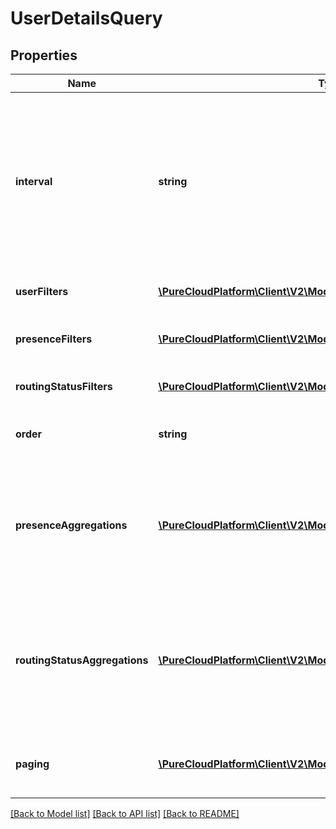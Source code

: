 # UserDetailsQuery

## Properties
Name | Type | Description | Notes
------------ | ------------- | ------------- | -------------
**interval** | **string** | Specifies the date and time range of data being queried. Conversations MUST have started within this time range to potentially be included within the result set. Intervals are represented as an ISO-8601 string. For example: YYYY-MM-DDThh:mm:ss/YYYY-MM-DDThh:mm:ss | [optional] 
**userFilters** | [**\PureCloudPlatform\Client\V2\Model\UserDetailQueryFilter[]**](UserDetailQueryFilter.md) | Filters that target the users to retrieve data for | [optional] 
**presenceFilters** | [**\PureCloudPlatform\Client\V2\Model\PresenceDetailQueryFilter[]**](PresenceDetailQueryFilter.md) | Filters that target system and organization presence-level data | [optional] 
**routingStatusFilters** | [**\PureCloudPlatform\Client\V2\Model\RoutingStatusDetailQueryFilter[]**](RoutingStatusDetailQueryFilter.md) | Filters that target agent routing status-level data | [optional] 
**order** | **string** | Sort the result set in ascending/descending order. Default is ascending | [optional] 
**presenceAggregations** | [**\PureCloudPlatform\Client\V2\Model\AnalyticsQueryAggregation[]**](AnalyticsQueryAggregation.md) | Include faceted search and aggregate roll-ups of presence data in your search results. This does not function as a filter, but rather, summary data about the presence results matching your filters | [optional] 
**routingStatusAggregations** | [**\PureCloudPlatform\Client\V2\Model\AnalyticsQueryAggregation[]**](AnalyticsQueryAggregation.md) | Include faceted search and aggregate roll-ups of agent routing status data in your search results. This does not function as a filter, but rather, summary data about the agent routing status results matching your filters | [optional] 
**paging** | [**\PureCloudPlatform\Client\V2\Model\PagingSpec**](PagingSpec.md) | Page size and number to control iterating through large result sets. Default page size is 25 | [optional] 

[[Back to Model list]](../README.md#documentation-for-models) [[Back to API list]](../README.md#documentation-for-api-endpoints) [[Back to README]](../README.md)


